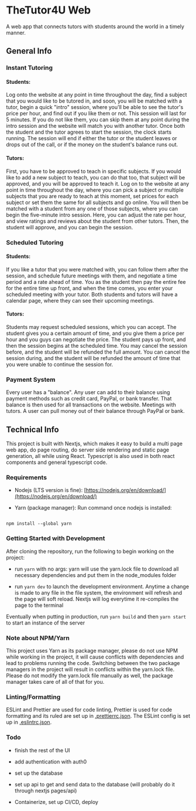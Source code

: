 # TheTutor4U Web

A web app that connects tutors with students around the world in a timely manner.

## General Info

### **Instant Tutoring**

#### **Students:**

Log onto the website at any point in time throughout the day, find a subject that you would like to be tutored in, and soon, you will be matched with a tutor, begin a quick "intro" session, where you'll be able to see the tutor's price per hour, and find out if you like them or not. This session will last for 5 minutes. If you do not like them, you can skip them at any point during the intro session and the website will match you with another tutor. Once both the student and the tutor agrees to start the session, the clock starts running. The session will end if either the tutor or the student leaves or drops out of the call, or if the money on the student's balance runs out.

#### **Tutors:**

First, you have to be approved to teach in specific subjects. If you would like to add a new subject to teach, you can do that too, that subject will be approved, and you will be approved to teach it. Log on to the website at any point in time throughout the day, where you can pick a subject or multiple subjects that you are ready to teach at this moment, set prices for each subject or set them the same for all subjects and go online. You will then be matched with a student from any one of those subjects, where you can begin the five-minute intro session. Here, you can adjust the rate per hour, and view ratings and reviews about the student from other tutors. Then, the student will approve, and you can begin the session.

### **Scheduled Tutoring**

#### **Students:**

If you like a tutor that you were matched with, you can follow them after the session, and schedule future meetings with them, and negotiate a time period and a rate ahead of time. You as the student then pay the entire fee for the entire time up front, and when the time comes, you enter your scheduled meeting with your tutor. Both students and tutors will have a calendar page, where they can see their upcoming meetings.

#### **Tutors:**

Students may request scheduled sessions, which you can accept. The student gives you a certain amount of time, and you give them a price per hour and you guys can negotiate the price. The student pays up front, and then the session begins at the scheduled time. You may cancel the session before, and the student will be refunded the full amount. You can cancel the session during, and the student will be refunded the amount of time that you were unable to continue the session for.

### **Payment System**

Every user has a "balance". Any user can add to their balance using payment methods such as credit card, PayPal, or bank transfer. That balance is then used for all transactions on the website. Meetings with tutors. A user can pull money out of their balance through PayPal or bank.

## Technical Info

This project is built with Nextjs, which makes it easy to build a multi page web app, do page routing, do server side rendering and static page generation, all while using React. Typescript is also used in both react components and general typescript code.

### Requirements

-   Nodejs (LTS version is fine): [https://nodejs.org/en/download/](https://nodejs.org/en/download/)

-   Yarn (package manager): Run command once nodejs is installed:

```shell

npm install --global yarn

```

### Getting Started with Development

After cloning the repository, run the following to begin working on the project:

-   run `yarn` with no args: yarn will use the yarn.lock file to download all necessary dependencies and put them in the node_modules folder

-   run `yarn dev` to launch the development environment. Anytime a change is made to any file in the file system, the environment will refresh and the page will soft reload. Nextjs will log everytime it re-compiles the page to the terminal

Eventually when putting in production, run `yarn build` and then `yarn start` to start an instance of the server

### Note about NPM/Yarn

This project uses Yarn as its package manager, please do not use NPM while working in the project, it will cause conflicts with dependencies and lead to problems running the code. Switching between the two package managers in the project will result in conflicts within the yarn.lock file. Please do not modify the yarn.lock file manually as well, the package manager takes care of all of that for you.

### Linting/Formatting

ESLint and Prettier are used for code linting, Prettier is used for code formatting and its ruled are set up in [.prettierrc.json](./.prettierrc.json). The ESLint config is set up in [.eslintrc.json](./.eslintrc.json).

### Todo

-   finish the rest of the UI

-   add authentication with auth0

-   set up the database

-   set up api to get and send data to the database (will probably do it through nextjs pages/api)
-   Containerize, set up CI/CD, deploy
